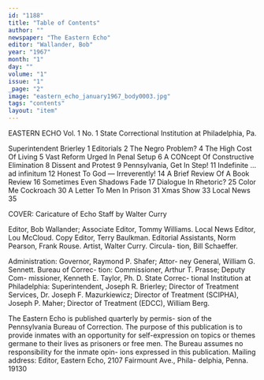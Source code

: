 ```yaml
---
id: "1188"
title: "Table of Contents"
author: ""
newspaper: "The Eastern Echo"
editor: "Wallander, Bob"
year: "1967"
month: "1"
day: ""
volume: "1"
issue: "1"
_page: "2"
image: "eastern_echo_january1967_body0003.jpg"
tags: "contents"
layout: "item"
---
```

EASTERN ECHO
Vol. 1 No. 1
State Correctional Institution at Philadelphia, Pa.

Superintendent Brierley                 1
Editorials                              2
The Negro Problem?                      4
The High Cost Of Living                 5
Vast Reform Urged In Penal Setup        6
A CONcept Of Constructive Elimination   8
Dissent and Protest                     9
Pennsylvania, Get In Step!             11
Indefinite ... ad infinitum            12
Honest To God — Irreverently!          14
A Brief Review Of A Book Review        16
Sometimes Even Shadows Fade            17
Dialogue In Rhetoric?                  25
Color Me Cockroach                     30
A Letter To Men In Prison              31
Xmas Show                              33
Local News                             35

COVER: Caricature of Echo Staff by Walter Curry

Editor, Bob Wallander; Associate Editor, Tommy
Williams. Local News Editor, Lou McCloud. Copy
Editor, Terry Baulkman. Editorial Assistants, Norm
Pearson, Frank Rouse. Artist, Walter Curry. Circula-
tion, Bill Schaeffer.

Administration: Governor, Raymond P. Shafer; Attor-
ney General, William G. Sennett. Bureau of Correc-
tion: Commissioner, Arthur T. Prasse; Deputy Com-
missioner, Kenneth E. Taylor, Ph. D. State Correc-
tional Institution at Philadelphia: Superintendent,
Joseph R. Brierley; Director of Treatment Services,
Dr. Joseph F. Mazurkiewicz; Director of Treatment
(SCIPHA), Joseph P. Maher; Director of Treatment
(EDCC), William Berg.

The Eastern Echo is published quarterly by permis-
sion of the Pennsylvania Bureau of Correction. The
purpose of this publication is to provide inmates with
an opportunity for self-expression on topics or themes
germane to their lives as prisoners or free men. The
Bureau assumes no responsibility for the inmate opin-
ions expressed in this publication. Mailing address:
Editor, Eastern Echo, 2107 Fairmount Ave., Phila-
delphia, Penna. 19130
